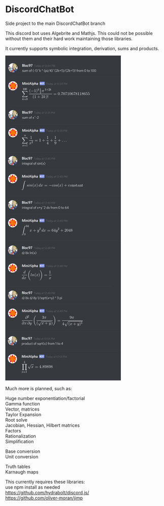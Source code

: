 # DiscordChatBot
Side project to the main DiscordChatBot branch

This discord bot uses Algebrite and Mathjs. 
This could not be possible without them and their hard work maintaining those libraries.  

It currently supports symbolic integration, derivation, sums and products.

![Demo Image](https://raw.githubusercontent.com/bloc97/DiscordChatBot/MiniAlpha/resources/demo.png)

Much more is planned, such as:

Huge number exponentiation/factorial  
Gamma function  
Vector, matrices  
Taylor Expansion  
Root solve  
Jacobian, Hessian, Hilbert matrices  
Factors  
Rationalization  
Simplification  

Base conversion  
Unit conversion  

Truth tables  
Karnaugh maps  


This currently requires these libraries:  
use npm install as needed  
https://github.com/hydrabolt/discord.js/  
https://github.com/oliver-moran/jimp  
